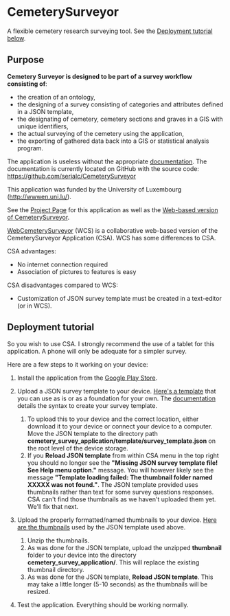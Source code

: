 # CemeterySurveyor
A flexible cemetery research surveying tool. See the [Deployment tutorial below](#deployment-tutorial).

## Purpose
**Cemetery Surveyor is designed to be part of a survey workflow consisting of**:
* the creation of an ontology,
* the designing of a survey consisting of categories and attributes defined in a JSON template,
* the designating of cemetery, cemetery sections and graves in a GIS with unique identifiers,
* the actual surveying of the cemetery using the application,
* the exporting of gathered data back into a GIS or statistical analysis program.

The application is useless without the appropriate [documentation](https://raw.githubusercontent.com/serialc/CemeterySurveyor/master/Documentation/documentation.pdf).
The documentation is currently located on GitHub with the source code: https://github.com/serialc/CemeterySurveyor

This application was funded by the University of Luxembourg (http://wwwen.uni.lu/).

See the [Project Page](https://transmortality.uni.lu/Survey-Tool) for this application as well as the [Web-based version of CemeterySurveyor](https://github.com/serialc/WebCemeterySurveyor).

[WebCemeterySurveyor](https://github.com/serialc/WebCemeterySurveyor) (WCS) is a collaborative web-based version of the CemeterySurveyor Application (CSA). WCS has some differences to CSA.

CSA advantages:
* No internet connection required
* Association of pictures to features is easy

CSA disadvantages compared to WCS:
* Customization of JSON survey template must be created in a text-editor (or in WCS).

## Deployment tutorial
So you wish to use CSA. I strongly recommend the use of a tablet for this application. A phone will only be adequate for a simpler survey.

Here are a few steps to it working on your device:

 1. Install the application from the [Google Play Store](https://play.google.com/store/apps/details?id=net.frakturmedia.cemeterysurvey).

 2. Upload a JSON survey template to your device. [Here's a template](https://github.com/serialc/WebCemeterySurveyor/tree/master/Resources) that you can use as is or as a foundation for your own. The [documentation](https://raw.githubusercontent.com/serialc/CemeterySurveyor/master/Documentation/documentation.pdf) details the syntax to create your survey template.
	 1. To upload this to your device and the correct location, either download it to your device or connect your device to a computer. Move the JSON template to the directory path **cemetery_survey_application/template/survey_template.json** on the root level of the device storage.
	 2. If you **Reload JSON template** from within CSA menu in the top right you should no longer see the **"Missing JSON survey template file! See Help menu option."** message.
	 You will however likely see the message **"Template loading failed: The thumbnail folder named XXXXX was not found."**. The JSON template provided uses thumbnails rather than text for some survey questions responses. CSA can't find those thumbnails as we haven't uploaded them yet. We'll fix that next.
	 
 3. Upload the properly formatted/named thumbnails to your device. [Here are the thumbnails](https://github.com/serialc/WebCemeterySurveyor/tree/master/Resources) used by the JSON template used above.
	 1. Unzip the thumbnails.
	 2. As was done for the JSON template, upload the unzipped **thumbnail** folder to your device into the directory **cemetery_survey_application/**. This will replace the existing thumbnail directory.
	 3. As was done for the JSON template, **Reload JSON template**. This may take a little longer (5-10 seconds) as the thumbnails will be resized.
 
 4. Test the application. Everything should be working normally.

